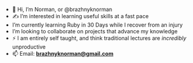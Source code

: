 - 👋 Hi, I’m Norman, or @brazhnyknorman
- ✍️ I’m interested in learning useful skills at a fast pace
- I’m currently learning Ruby in 30 Days while I recover from an injury
- I’m looking to collaborate on projects that advance my knowledge
- ⚡ I am entirely self taught, and think traditional lectures are _incredibly_ unproductive
- 📫 Email: **brazhnyknorman@gmail.com**

